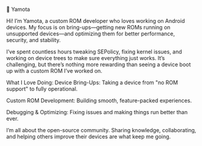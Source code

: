 🌟 Yamota

Hi! I’m Yamota, a custom ROM developer who loves working on Android devices. My focus is on bring-ups—getting new ROMs running on unsupported devices—and optimizing them for better performance, security, and stability.

I’ve spent countless hours tweaking SEPolicy, fixing kernel issues, and working on device trees to make sure everything just works. It’s challenging, but there’s nothing more rewarding than seeing a device boot up with a custom ROM I’ve worked on.

What I Love Doing:
Device Bring-Ups: Taking a device from "no ROM support" to fully operational.

Custom ROM Development: Building smooth, feature-packed experiences.

Debugging & Optimizing: Fixing issues and making things run better than ever.

I’m all about the open-source community. Sharing knowledge, collaborating, and helping others improve their devices are what keep me going.
